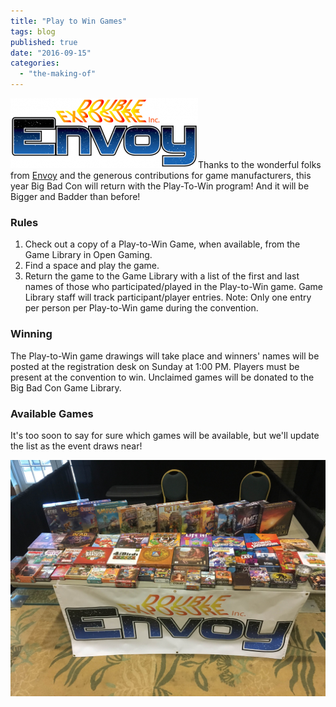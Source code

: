 ```yaml
---
title: "Play to Win Games"
tags: blog
published: true
date: "2016-09-15"
categories: 
  - "the-making-of"
---
```


![logo-envoy](/images/logo-envoy-300x112.png)Thanks to the wonderful folks from [Envoy](http://www.dexposure.com/envoy/) and the generous contributions for game manufacturers, this year Big Bad Con will return with the Play-To-Win program! And it will be Bigger and Badder than before!

### Rules

1. Check out a copy of a Play-to-Win Game, when available, from the Game Library in Open Gaming.
2. Find a space and play the game.
3. Return the game to the Game Library with a list of the first and last names of those who participated/played in the Play-to-Win game. Game Library staff will track participant/player entries. Note: Only one entry per person per Play-to-Win game during the convention.

### Winning

The Play-to-Win game drawings will take place and winners' names will be posted at the registration desk on Sunday at 1:00 PM. Players must be present at the convention to win. Unclaimed games will be donated to the Big Bad Con Game Library.

### Available Games

It's too soon to say for sure which games will be available, but we'll update the list as the event draws near!

![IMG_2709](/images/IMG_2709.jpg)
